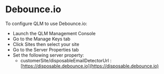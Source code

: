 # Debounce.io

To configure QLM to use Debounce.io:

* Launch the QLM Management Console
* Go to the Manage Keys tab
* Click Sites then select your site
* Go to the Server Properties tab
* Set the following server property:
  * customerSite/disposableEmailDetectorUrl : [https://disposable.debounce.io](https://disposable.debounce.io)
